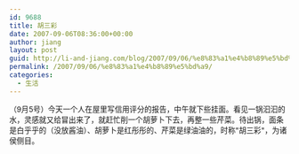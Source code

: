```yaml
---
id: 9688
title: 胡三彩
date: 2007-09-06T08:36:00+00:00
author: jiang
layout: post
guid: http://li-and-jiang.com/blog/2007/09/06/%e8%83%a1%e4%b8%89%e5%bd%a9/
permalink: /2007/09/06/%e8%83%a1%e4%b8%89%e5%bd%a9/
categories:
  - 生活
---
```

<span style="font-size:10pt">（9月5号）今天一个人在屋里写信用评分的报告，中午就下些挂面。看见一锅汩汩的水，灵感就又给冒出来了，就赶忙削一个胡萝卜下去，再整一些芹菜。待出锅，面条是白乎乎的（没放酱油）、胡萝卜是红彤彤的、芹菜是绿油油的，时称"胡三彩"，为诸侯侧目。</span>